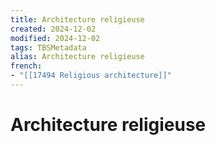 ```yaml
---
title: Architecture religieuse
created: 2024-12-02
modified: 2024-12-02
tags: TBSMetadata
alias: Architecture religieuse
french:
- "[[17494 Religious architecture]]"
---
```

# Architecture religieuse
